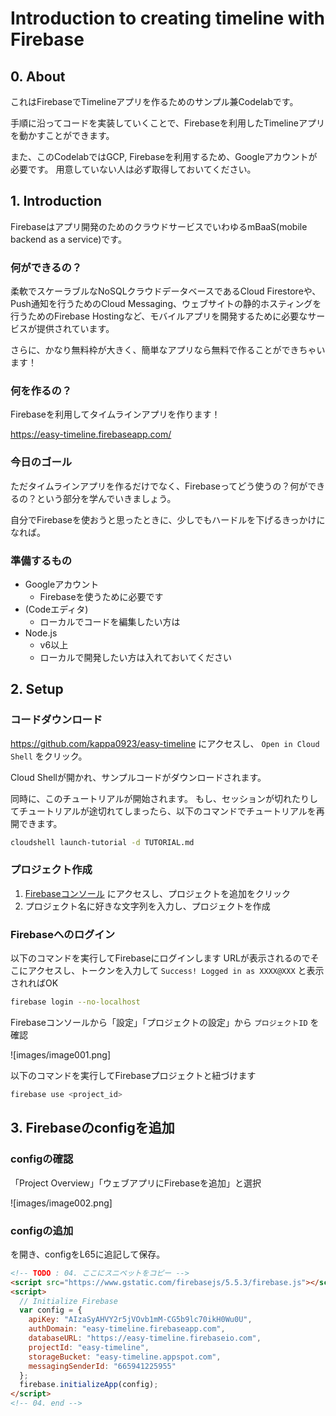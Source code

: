# Introduction to creating timeline with Firebase
## 0. About
これはFirebaseでTimelineアプリを作るためのサンプル兼Codelabです。

手順に沿ってコードを実装していくことで、Firebaseを利用したTimelineアプリを動かすことができます。

また、このCodelabではGCP, Firebaseを利用するため、Googleアカウントが必要です。
用意していない人は必ず取得しておいてください。

<walkthrough-directive-name name="kappa0923">
</walkthrough-directive-name>

## 1. Introduction
Firebaseはアプリ開発のためのクラウドサービスでいわゆるmBaaS(mobile backend as a service)です。

### 何ができるの？
柔軟でスケーラブルなNoSQLクラウドデータベースであるCloud Firestoreや、Push通知を行うためのCloud Messaging、ウェブサイトの静的ホスティングを行うためのFirebase Hostingなど、モバイルアプリを開発するために必要なサービスが提供されています。

さらに、かなり無料枠が大きく、簡単なアプリなら無料で作ることができちゃいます！

### 何を作るの？
Firebaseを利用してタイムラインアプリを作ります！

https://easy-timeline.firebaseapp.com/

### 今日のゴール
ただタイムラインアプリを作るだけでなく、Firebaseってどう使うの？何ができるの？という部分を学んでいきましょう。

自分でFirebaseを使おうと思ったときに、少しでもハードルを下げるきっかけになれば。

### 準備するもの
- Googleアカウント
  - Firebaseを使うために必要です
- (Codeエディタ)
  - ローカルでコードを編集したい方は
- Node.js
  - v6以上
  - ローカルで開発したい方は入れておいてください

## 2. Setup
### コードダウンロード
https://github.com/kappa0923/easy-timeline にアクセスし、 `Open in Cloud Shell` をクリック。

Cloud Shellが開かれ、サンプルコードがダウンロードされます。

同時に、このチュートリアルが開始されます。
もし、セッションが切れたりしてチュートリアルが途切れてしまったら、以下のコマンドでチュートリアルを再開できます。

```bash
cloudshell launch-tutorial -d TUTORIAL.md
```

### プロジェクト作成
1. [Firebaseコンソール](https://console.firebase.google.com/
) にアクセスし、プロジェクトを追加をクリック
2. プロジェクト名に好きな文字列を入力し、プロジェクトを作成

### Firebaseへのログイン
以下のコマンドを実行してFirebaseにログインします
URLが表示されるのでそこにアクセスし、トークンを入力して `Success! Logged in as XXXX@XXX` と表示されればOK

```bash
firebase login --no-localhost
```

Firebaseコンソールから「設定」「プロジェクトの設定」から `プロジェクトID` を確認

![images/image001.png]

以下のコマンドを実行してFirebaseプロジェクトと紐づけます

```bash
firebase use <project_id>
```

## 3. Firebaseのconfigを追加
### configの確認
「Project Overview」「ウェブアプリにFirebaseを追加」と選択

![images/image002.png]

### configの追加
<walkthrough-editor-open-file filePath="public/index.html" text="public/index.html"></walkthrough-editor-open-file>を開き、configをL65に追記して保存。

```html
<!-- TODO : 04. ここにスニペットをコピー -->
<script src="https://www.gstatic.com/firebasejs/5.5.3/firebase.js"></script>
<script>
  // Initialize Firebase
  var config = {
    apiKey: "AIzaSyAHVY2r5jVOvb1mM-CG5b9lc70ikH0Wu0U",
    authDomain: "easy-timeline.firebaseapp.com",
    databaseURL: "https://easy-timeline.firebaseio.com",
    projectId: "easy-timeline",
    storageBucket: "easy-timeline.appspot.com",
    messagingSenderId: "665941225955"
  };
  firebase.initializeApp(config);
</script>
<!-- 04. end -->
```
